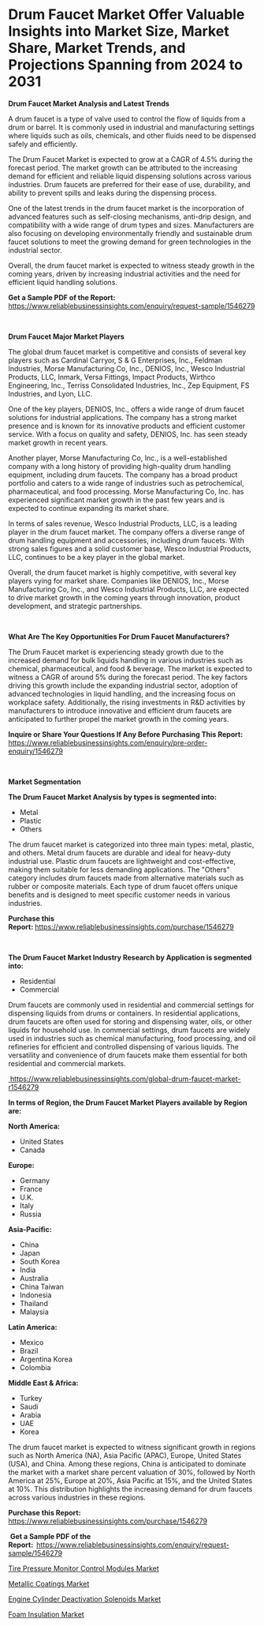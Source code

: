 <p><h1>Drum Faucet Market Offer Valuable Insights into Market Size, Market Share, Market Trends, and Projections Spanning from 2024 to 2031</h1></p><p><strong>Drum Faucet Market Analysis and Latest Trends</strong></p>
<p><p>A drum faucet is a type of valve used to control the flow of liquids from a drum or barrel. It is commonly used in industrial and manufacturing settings where liquids such as oils, chemicals, and other fluids need to be dispensed safely and efficiently.</p><p>The Drum Faucet Market is expected to grow at a CAGR of 4.5% during the forecast period. The market growth can be attributed to the increasing demand for efficient and reliable liquid dispensing solutions across various industries. Drum faucets are preferred for their ease of use, durability, and ability to prevent spills and leaks during the dispensing process.</p><p>One of the latest trends in the drum faucet market is the incorporation of advanced features such as self-closing mechanisms, anti-drip design, and compatibility with a wide range of drum types and sizes. Manufacturers are also focusing on developing environmentally friendly and sustainable drum faucet solutions to meet the growing demand for green technologies in the industrial sector.</p><p>Overall, the drum faucet market is expected to witness steady growth in the coming years, driven by increasing industrial activities and the need for efficient liquid handling solutions.</p></p>
<p><strong>Get a Sample PDF of the Report:&nbsp;</strong> <a href="https://www.reliablebusinessinsights.com/enquiry/request-sample/1546279">https://www.reliablebusinessinsights.com/enquiry/request-sample/1546279</a></p>
<p>&nbsp;</p>
<p><strong>Drum Faucet Major Market Players</strong></p>
<p><p>The global drum faucet market is competitive and consists of several key players such as Cardinal Carryor, S & G Enterprises, Inc., Feldman Industries, Morse Manufacturing Co, Inc., DENIOS, Inc., Wesco Industrial Products, LLC, Inmark, Versa Fittings, Impact Products, Wirthco Engineering, Inc., Terriss Consolidated Industries, Inc., Zep Equipment, FS Industries, and Lyon, LLC.</p><p>One of the key players, DENIOS, Inc., offers a wide range of drum faucet solutions for industrial applications. The company has a strong market presence and is known for its innovative products and efficient customer service. With a focus on quality and safety, DENIOS, Inc. has seen steady market growth in recent years.</p><p>Another player, Morse Manufacturing Co, Inc., is a well-established company with a long history of providing high-quality drum handling equipment, including drum faucets. The company has a broad product portfolio and caters to a wide range of industries such as petrochemical, pharmaceutical, and food processing. Morse Manufacturing Co, Inc. has experienced significant market growth in the past few years and is expected to continue expanding its market share.</p><p>In terms of sales revenue, Wesco Industrial Products, LLC, is a leading player in the drum faucet market. The company offers a diverse range of drum handling equipment and accessories, including drum faucets. With strong sales figures and a solid customer base, Wesco Industrial Products, LLC, continues to be a key player in the global market.</p><p>Overall, the drum faucet market is highly competitive, with several key players vying for market share. Companies like DENIOS, Inc., Morse Manufacturing Co, Inc., and Wesco Industrial Products, LLC, are expected to drive market growth in the coming years through innovation, product development, and strategic partnerships.</p></p>
<p>&nbsp;</p>
<p><strong>What Are The Key Opportunities For Drum Faucet Manufacturers?</strong></p>
<p><p>The Drum Faucet market is experiencing steady growth due to the increased demand for bulk liquids handling in various industries such as chemical, pharmaceutical, and food & beverage. The market is expected to witness a CAGR of around 5% during the forecast period. The key factors driving this growth include the expanding industrial sector, adoption of advanced technologies in liquid handling, and the increasing focus on workplace safety. Additionally, the rising investments in R&D activities by manufacturers to introduce innovative and efficient drum faucets are anticipated to further propel the market growth in the coming years.</p></p>
<p><strong>Inquire or Share Your Questions If Any Before Purchasing This Report:</strong> <a href="https://www.reliablebusinessinsights.com/enquiry/pre-order-enquiry/1546279">https://www.reliablebusinessinsights.com/enquiry/pre-order-enquiry/1546279</a></p>
<p>&nbsp;</p>
<p><strong>Market Segmentation</strong></p>
<p><strong>The Drum Faucet Market Analysis by types is segmented into:</strong></p>
<p><ul><li>Metal</li><li>Plastic</li><li>Others</li></ul></p>
<p><p>The drum faucet market is categorized into three main types: metal, plastic, and others. Metal drum faucets are durable and ideal for heavy-duty industrial use. Plastic drum faucets are lightweight and cost-effective, making them suitable for less demanding applications. The "Others" category includes drum faucets made from alternative materials such as rubber or composite materials. Each type of drum faucet offers unique benefits and is designed to meet specific customer needs in various industries.</p></p>
<p><strong>Purchase this Report:&nbsp;</strong><a href="https://www.reliablebusinessinsights.com/purchase/1546279">https://www.reliablebusinessinsights.com/purchase/1546279</a></p>
<p>&nbsp;</p>
<p><strong>The Drum Faucet Market Industry Research by Application is segmented into:</strong></p>
<p><ul><li>Residential</li><li>Commercial</li></ul></p>
<p><p>Drum faucets are commonly used in residential and commercial settings for dispensing liquids from drums or containers. In residential applications, drum faucets are often used for storing and dispensing water, oils, or other liquids for household use. In commercial settings, drum faucets are widely used in industries such as chemical manufacturing, food processing, and oil refineries for efficient and controlled dispensing of various liquids. The versatility and convenience of drum faucets make them essential for both residential and commercial markets.</p></p>
<p><a href="https://www.reliablebusinessinsights.com/global-drum-faucet-market-r1546279">&nbsp;https://www.reliablebusinessinsights.com/global-drum-faucet-market-r1546279</a></p>
<p><strong>In terms of Region, the Drum Faucet Market Players available by Region are:</strong></p>
<p>
    <p> <strong> North America: </strong>
        <ul>
            <li>United States</li>
            <li>Canada</li>
        </ul>
        </p> 
    <p> <strong> Europe: </strong>
        <ul>
            <li>Germany</li>
            <li>France</li>
            <li>U.K.</li>
            <li>Italy</li>
            <li>Russia</li>
        </ul>
        </p> 
    <p> <strong> Asia-Pacific: </strong>
        <ul>
            <li>China</li>
            <li>Japan</li>
            <li>South Korea</li>
            <li>India</li>
            <li>Australia</li>
            <li>China Taiwan</li>
            <li>Indonesia</li>
            <li>Thailand</li>
            <li>Malaysia</li>
        </ul>
        </p> 
    <p> <strong> Latin America: </strong>
        <ul>
            <li>Mexico</li>
            <li>Brazil</li>
            <li>Argentina Korea</li>
            <li>Colombia</li>
        </ul>
        </p> 
    <p> <strong> Middle East & Africa: </strong>
        <ul>
            <li>Turkey</li>
            <li>Saudi</li>
            <li>Arabia</li>
            <li>UAE</li>
            <li>Korea</li>
        </ul>
    </p>
    </p>
<p><p>The drum faucet market is expected to witness significant growth in regions such as North America (NA), Asia Pacific (APAC), Europe, United States (USA), and China. Among these regions, China is anticipated to dominate the market with a market share percent valuation of 30%, followed by North America at 25%, Europe at 20%, Asia Pacific at 15%, and the United States at 10%. This distribution highlights the increasing demand for drum faucets across various industries in these regions.</p></p>
<p><strong>Purchase this Report: </strong><a href="https://www.reliablebusinessinsights.com/purchase/1546279">https://www.reliablebusinessinsights.com/purchase/1546279</a></p>
<p>&nbsp;<strong>Get a Sample PDF of the Report:&nbsp;&nbsp;</strong><a href="https://www.reliablebusinessinsights.com/enquiry/request-sample/1546279">https://www.reliablebusinessinsights.com/enquiry/request-sample/1546279</a></p>
<p><strong></strong></p>
<p><p><a href="https://github.com/josephpullman6599/Market-Research-Report-List-1/blob/main/tire-pressure-monitor-control-modules-market.md">Tire Pressure Monitor Control Modules Market</a></p><p><a href="https://medium.com/@loganunn65756/global-metallic-coatings-market-focus-on-application-end-use-industry-type-equipment-and-0b10aca673cc">Metallic Coatings Market</a></p><p><a href="https://github.com/jakobeblake56/Market-Research-Report-List-1/blob/main/engine-cylinder-deactivation-solenoids-market.md">Engine Cylinder Deactivation Solenoids Market</a></p><p><a href="https://medium.com/@chloeconn57/foam-insulation-market-industry-trends-and-forecast-for-period-from-2024-to-2031-082df7d6f4a0">Foam Insulation Market</a></p></p>